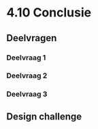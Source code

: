 # 4.10 Conclusie

## Deelvragen

### Deelvraag 1



### Deelvraag 2



### Deelvraag 3



## Design challenge







